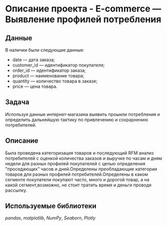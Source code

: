 # Описание проекта - E-commerce — Выявление профилей потребления
## Данные

В наличии были следующие данные:

- date — дата заказа;
- customer_id — идентификатор покупателя;
- order_id — идентификатор заказа;
- product — наименование товара;
- quantity — количество товара в заказе;
- price — цена товара.

## Задача

Используя данные интернет-магазина выявить проыили потребления и определить дальнейшую тактику по привлечению и сохрарнению потребителей.

## Описание

Была проведена категоризация товаров и последующий RFM анализ потребителей с оценкой количества заказов и выручке по часам и дням недели для разных профилей покупателей с целью определения "проседающих" часов и дней.Определены преобладающие категории товаров для разных профилей потребителей.Определены в каком сегменте покупатели покупают часто, много и дорогой товар, а на какой сегмент,возможно, не стоит тратить время и деньги проводя рассылку.

## Используемые библиотеки
*pandas*, *matplotlib*, *NumPy*, *Seaborn*, *Plotly*

